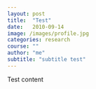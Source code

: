 ```yaml
---
layout: post
title:  "Test"
date:   2010-09-14
image: /images/profile.jpg
categories: research
course: ""
author: "me"
subtitle: "subtitle test"
---
```

Test content
